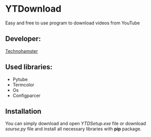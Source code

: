 YTDownload
=========
Easy and free to use program to download videos from YouTube

Developer:
--------
[Technohamster](https://vk.com/arseniykhomchenko)

Used libraries:
--------------
* Pytube
* Termcolor
* Os
* Configparcer

Installation
------------
You can simply download and open *YTDSetup.exe* file or download *sourse.py*
file and install all necessary libraries with **pip** package.
